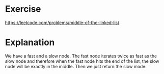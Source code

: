 # Exercise
https://leetcode.com/problems/middle-of-the-linked-list
# Explanation
We have a fast and a slow node. The fast node iterates twice as fast as the slow node and therefore when the fast node hits the end of the list, the slow node will be exactly in the middle. Then we just return the slow mode.
